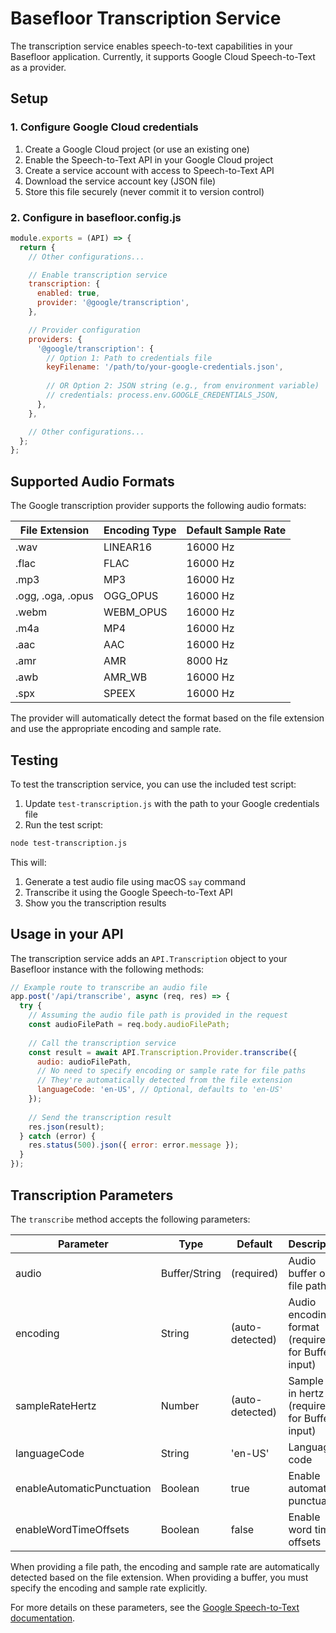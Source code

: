 # Basefloor Transcription Service

The transcription service enables speech-to-text capabilities in your Basefloor application. Currently, it supports Google Cloud Speech-to-Text as a provider.

## Setup

### 1. Configure Google Cloud credentials

1. Create a Google Cloud project (or use an existing one)
2. Enable the Speech-to-Text API in your Google Cloud project
3. Create a service account with access to Speech-to-Text API
4. Download the service account key (JSON file)
5. Store this file securely (never commit it to version control)

### 2. Configure in basefloor.config.js

```javascript
module.exports = (API) => {
  return {
    // Other configurations...

    // Enable transcription service
    transcription: {
      enabled: true,
      provider: '@google/transcription',
    },

    // Provider configuration
    providers: {
      '@google/transcription': {
        // Option 1: Path to credentials file
        keyFilename: '/path/to/your-google-credentials.json',
        
        // OR Option 2: JSON string (e.g., from environment variable)
        // credentials: process.env.GOOGLE_CREDENTIALS_JSON,
      },
    },

    // Other configurations...
  };
};
```

## Supported Audio Formats

The Google transcription provider supports the following audio formats:

| File Extension | Encoding Type | Default Sample Rate |
|----------------|--------------|-------------|
| .wav | LINEAR16 | 16000 Hz |
| .flac | FLAC | 16000 Hz |
| .mp3 | MP3 | 16000 Hz |
| .ogg, .oga, .opus | OGG_OPUS | 16000 Hz |
| .webm | WEBM_OPUS | 16000 Hz |
| .m4a | MP4 | 16000 Hz |
| .aac | AAC | 16000 Hz |
| .amr | AMR | 8000 Hz |
| .awb | AMR_WB | 16000 Hz |
| .spx | SPEEX | 16000 Hz |

The provider will automatically detect the format based on the file extension and use the appropriate encoding and sample rate.

## Testing

To test the transcription service, you can use the included test script:

1. Update `test-transcription.js` with the path to your Google credentials file
2. Run the test script:

```bash
node test-transcription.js
```

This will:
1. Generate a test audio file using macOS `say` command
2. Transcribe it using the Google Speech-to-Text API
3. Show you the transcription results

## Usage in your API

The transcription service adds an `API.Transcription` object to your Basefloor instance with the following methods:

```javascript
// Example route to transcribe an audio file
app.post('/api/transcribe', async (req, res) => {
  try {
    // Assuming the audio file path is provided in the request
    const audioFilePath = req.body.audioFilePath;
    
    // Call the transcription service
    const result = await API.Transcription.Provider.transcribe({
      audio: audioFilePath,
      // No need to specify encoding or sample rate for file paths
      // They're automatically detected from the file extension
      languageCode: 'en-US', // Optional, defaults to 'en-US'
    });
    
    // Send the transcription result
    res.json(result);
  } catch (error) {
    res.status(500).json({ error: error.message });
  }
});
```

## Transcription Parameters

The `transcribe` method accepts the following parameters:

| Parameter | Type | Default | Description |
|-----------|------|---------|-------------|
| audio | Buffer/String | (required) | Audio buffer or file path |
| encoding | String | (auto-detected) | Audio encoding format (required for Buffer input) |
| sampleRateHertz | Number | (auto-detected) | Sample rate in hertz (required for Buffer input) |
| languageCode | String | 'en-US' | Language code |
| enableAutomaticPunctuation | Boolean | true | Enable automatic punctuation |
| enableWordTimeOffsets | Boolean | false | Enable word time offsets |

When providing a file path, the encoding and sample rate are automatically detected based on the file extension. When providing a buffer, you must specify the encoding and sample rate explicitly.

For more details on these parameters, see the [Google Speech-to-Text documentation](https://cloud.google.com/speech-to-text/docs/reference/rest/v1/RecognitionConfig). 